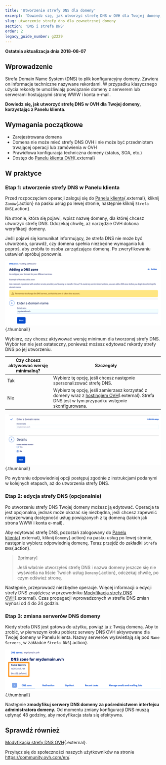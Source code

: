 ```yaml
---
title: 'Utworzenie strefy DNS dla domeny'
excerpt: 'Dowiedz się, jak utworzyć strefę DNS w OVH dla Twojej domeny, korzystając z Panelu klienta'
slug: utworzenie_strefy_dns_dla_zewnetrznej_domeny
section: 'DNS i strefa DNS'
order: 2
legacy_guide_number: g2229
---
```


**Ostatnia aktualizacja dnia 2018-08-07**

## Wprowadzenie

Strefa Domain Name System (DNS) to plik konfiguracyjny domeny. Zawiera on informacje techniczne nazywane rekordami. W przypadku klasycznego użycia rekordy te umożliwiają powiązanie domeny z serwerem lub serwerami hostującymi stronę WWW i konta e-mail. 

**Dowiedz się, jak utworzyć strefę DNS w OVH dla Twojej domeny, korzystając z Panelu klienta.**

## Wymagania początkowe

- Zarejestrowana domena
- Domena nie może mieć strefy DNS OVH i nie może być przedmiotem trwającej operacji lub zamówienia w OVH
- Prawidłowa konfiguracja techniczna domeny (status, SOA, etc.)
- Dostęp do [Panelu klienta OVH](https://www.ovh.com/auth/?action=gotomanager&from=https://www.ovh.pl/&ovhSubsidiary=pl){.external}

## W praktyce

### Etap 1: utworzenie strefy DNS w Panelu klienta

Przed rozpoczęciem operacji zaloguj się do [Panelu klienta](https://www.ovh.com/auth/?action=gotomanager&from=https://www.ovh.pl/&ovhSubsidiary=pl){.external}, kliknij `Zamów`{.action} na pasku usług po lewej stronie, następnie kliknij `Strefa DNS`{.action}. 

Na stronie, która się pojawi, wpisz nazwę domeny, dla której chcesz utworzyć strefę DNS. Odczekaj chwilę, aż narzędzie OVH dokona weryfikacji domeny.

Jeśli pojawi się komunikat informujący, że strefa DNS nie może być utworzona, sprawdź, czy domena spełnia niezbędne wymagania lub poproś, aby zrobiła to osoba zarządzająca domeną.  Po zweryfikowaniu ustawień spróbuj ponownie.

![dodanie domeny do dns](images/dns-zone-create-step1.png){.thumbnail}

Wybierz, czy chcesz aktywować wersję minimum dla tworzonej strefy DNS. Wybór ten nie jest ostateczny, ponieważ możesz edytować rekordy strefy DNS po jej utworzeniu.

|Czy chcesz aktywować wersję minimalną?|Szczegóły|
|---|---|
|Tak|Wybierz tę opcję, jeśli chcesz następnie spersonalizować strefę DNS.|
|Nie|Wybierz tę opcję, jeśli zamierzasz korzystać z domeny wraz z [hostingiem OVH](https://www.ovhcloud.com/pl/web-hosting/){.external}. Strefa DNS jest w tym przypadku wstępnie skonfigurowana.|

![dodanie domeny do dns](images/dns-zone-create-step2.png){.thumbnail}

Po wybraniu odpowiedniej opcji postępuj zgodnie z instrukcjami podanymi w kolejnych etapach, aż do utworzenia strefy DNS.

### Etap 2: edycja strefy DNS (opcjonalnie)

Po utworzeniu strefy DNS Twojej domeny możesz ją edytować. Operacja ta jest opcjonalna, jednak może okazać się niezbędna, jeśli chcesz zapewnić nieprzerwaną dostępność usług powiązanych z tą domeną (takich jak strona WWW i konta e-mail).

Aby edytować strefę DNS, pozostań zalogowany do [Panelu klienta](https://www.ovh.com/auth/?action=gotomanager&from=https://www.ovh.pl/&ovhSubsidiary=pl){.external}, kliknij `Domeny`{.action} na pasku usług po lewej stronie, następnie wybierz odpowiednią domenę. Teraz przejdź do zakładki `Strefa DNS`{.action}.

> [!primary]
>
> Jeśli właśnie utworzyłeś strefę DNS i nazwa domeny jeszcze się nie wyświetla na liście Twoich usług `Domeny`{.action}, odczekaj chwilę, po czym odśwież stronę.
>

Następnie, przeprowadź niezbędne operacje. Więcej informacji o edycji strefy DNS znajdziesz w przewodniku [Modyfikacja strefy DNS OVH](https://docs.ovh.com/pl/domains/hosting_www_jak_edytowac_strefe_dns/){.external}. Czas propagacji wprowadzonych w strefie DNS zmian wynosi od 4 do 24 godzin.

### Etap 3: zmiana serwerów DNS domeny

Kiedy strefa DNS jest gotowa do użytku, powiąż ja z Twoją domeną. Aby to zrobić, w pierwszym kroku pobierz serwery DNS OVH aktywowane dla Twojej domeny w Panelu klienta. Nazwy serwerów wyświetlają się pod `Name Servers`, w zakładce `Strefa DNS`{.action}.

![dodanie domeny do dns](images/dns-zone-create-step3.png){.thumbnail}

Następnie **zmodyfikuj serwery DNS domeny za pośrednictwem interfejsu administratora domeny.** Od momentu zmiany konfiguracji DNS muszą upłynąć 48 godziny, aby modyfikacja stała się efektywna.

## Sprawdź również

[Modyfikacja strefy DNS OVH](https://docs.ovh.com/pl/domains/hosting_www_jak_edytowac_strefe_dns/){.external}.

Przyłącz się do społeczności naszych użytkowników na stronie <https://community.ovh.com/en/>.